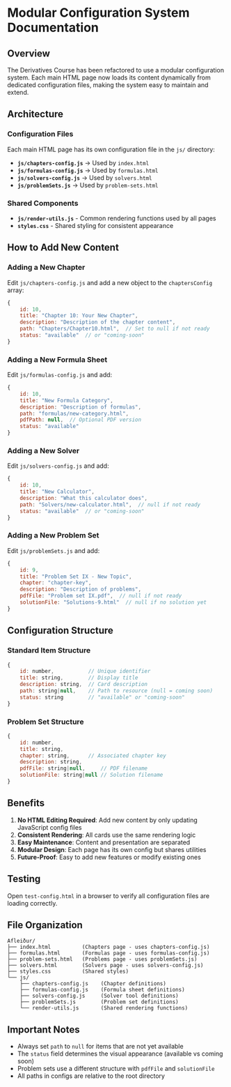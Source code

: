 # Modular Configuration System Documentation

## Overview

The Derivatives Course has been refactored to use a modular configuration system. Each main HTML page now loads its content dynamically from dedicated configuration files, making the system easy to maintain and extend.

## Architecture

### Configuration Files

Each main HTML page has its own configuration file in the `js/` directory:

- **`js/chapters-config.js`** → Used by `index.html`
- **`js/formulas-config.js`** → Used by `formulas.html`
- **`js/solvers-config.js`** → Used by `solvers.html`
- **`js/problemSets.js`** → Used by `problem-sets.html`

### Shared Components

- **`js/render-utils.js`** - Common rendering functions used by all pages
- **`styles.css`** - Shared styling for consistent appearance

## How to Add New Content

### Adding a New Chapter

Edit `js/chapters-config.js` and add a new object to the `chaptersConfig` array:

```javascript
{
    id: 10,
    title: "Chapter 10: Your New Chapter",
    description: "Description of the chapter content",
    path: "Chapters/Chapter10.html",  // Set to null if not ready
    status: "available"  // or "coming-soon"
}
```

### Adding a New Formula Sheet

Edit `js/formulas-config.js` and add:

```javascript
{
    id: 10,
    title: "New Formula Category",
    description: "Description of formulas",
    path: "formulas/new-category.html",
    pdfPath: null,  // Optional PDF version
    status: "available"
}
```

### Adding a New Solver

Edit `js/solvers-config.js` and add:

```javascript
{
    id: 10,
    title: "New Calculator",
    description: "What this calculator does",
    path: "Solvers/new-calculator.html",  // null if not ready
    status: "available"  // or "coming-soon"
}
```

### Adding a New Problem Set

Edit `js/problemSets.js` and add:

```javascript
{
    id: 9,
    title: "Problem Set IX - New Topic",
    chapter: "chapter-key",
    description: "Description of problems",
    pdfFile: "Problem set IX.pdf",  // null if not ready
    solutionFile: "Solutions-9.html"  // null if no solution yet
}
```

## Configuration Structure

### Standard Item Structure

```javascript
{
    id: number,           // Unique identifier
    title: string,        // Display title
    description: string,  // Card description
    path: string|null,    // Path to resource (null = coming soon)
    status: string        // "available" or "coming-soon"
}
```

### Problem Set Structure

```javascript
{
    id: number,
    title: string,
    chapter: string,      // Associated chapter key
    description: string,
    pdfFile: string|null,     // PDF filename
    solutionFile: string|null // Solution filename
}
```

## Benefits

1. **No HTML Editing Required**: Add new content by only updating JavaScript config files
2. **Consistent Rendering**: All cards use the same rendering logic
3. **Easy Maintenance**: Content and presentation are separated
4. **Modular Design**: Each page has its own config but shares utilities
5. **Future-Proof**: Easy to add new features or modify existing ones

## Testing

Open `test-config.html` in a browser to verify all configuration files are loading correctly.

## File Organization

```
Afleiður/
├── index.html          (Chapters page - uses chapters-config.js)
├── formulas.html       (Formulas page - uses formulas-config.js)
├── problem-sets.html   (Problems page - uses problemSets.js)
├── solvers.html        (Solvers page - uses solvers-config.js)
├── styles.css          (Shared styles)
└── js/
    ├── chapters-config.js    (Chapter definitions)
    ├── formulas-config.js    (Formula sheet definitions)
    ├── solvers-config.js     (Solver tool definitions)
    ├── problemSets.js        (Problem set definitions)
    └── render-utils.js       (Shared rendering functions)
```

## Important Notes

- Always set `path` to `null` for items that are not yet available
- The `status` field determines the visual appearance (available vs coming soon)
- Problem sets use a different structure with `pdfFile` and `solutionFile`
- All paths in configs are relative to the root directory